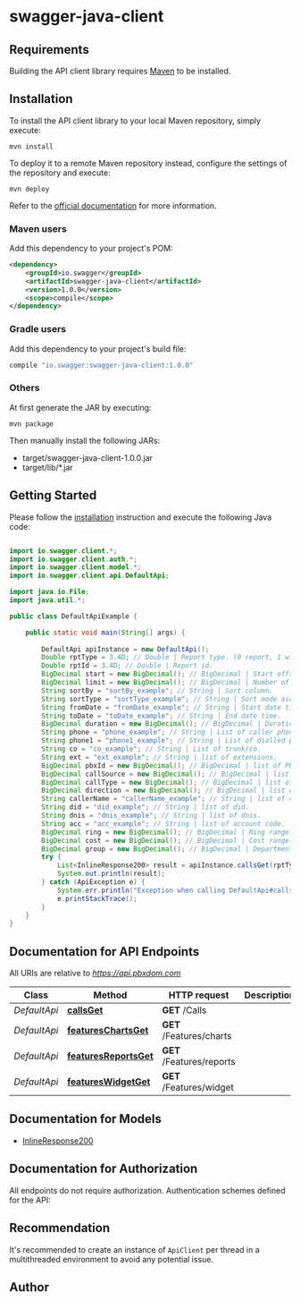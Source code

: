 # swagger-java-client

## Requirements

Building the API client library requires [Maven](https://maven.apache.org/) to be installed.

## Installation

To install the API client library to your local Maven repository, simply execute:

```shell
mvn install
```

To deploy it to a remote Maven repository instead, configure the settings of the repository and execute:

```shell
mvn deploy
```

Refer to the [official documentation](https://maven.apache.org/plugins/maven-deploy-plugin/usage.html) for more information.

### Maven users

Add this dependency to your project's POM:

```xml
<dependency>
    <groupId>io.swagger</groupId>
    <artifactId>swagger-java-client</artifactId>
    <version>1.0.0</version>
    <scope>compile</scope>
</dependency>
```

### Gradle users

Add this dependency to your project's build file:

```groovy
compile "io.swagger:swagger-java-client:1.0.0"
```

### Others

At first generate the JAR by executing:

    mvn package

Then manually install the following JARs:

* target/swagger-java-client-1.0.0.jar
* target/lib/*.jar

## Getting Started

Please follow the [installation](#installation) instruction and execute the following Java code:

```java

import io.swagger.client.*;
import io.swagger.client.auth.*;
import io.swagger.client.model.*;
import io.swagger.client.api.DefaultApi;

import java.io.File;
import java.util.*;

public class DefaultApiExample {

    public static void main(String[] args) {
        
        DefaultApi apiInstance = new DefaultApi();
        Double rptType = 3.4D; // Double | Report type. (0 report, 1 widget, 2 chart).
        Double rptId = 3.4D; // Double | Report id.
        BigDecimal start = new BigDecimal(); // BigDecimal | Start offset.
        BigDecimal limit = new BigDecimal(); // BigDecimal | Number of results to return. Max 10K.
        String sortBy = "sortBy_example"; // String | Sort column.
        String sortType = "sortType_example"; // String | Sort mode asc/desc.
        String fromDate = "fromDate_example"; // String | Start date time.
        String toDate = "toDate_example"; // String | End date time.
        BigDecimal duration = new BigDecimal(); // BigDecimal | Duration range.
        String phone = "phone_example"; // String | List of caller phone.
        String phone1 = "phone1_example"; // String | List of dialled phones.
        String co = "co_example"; // String | List of trunk/co.
        String ext = "ext_example"; // String | list of extensions.
        BigDecimal pbxId = new BigDecimal(); // BigDecimal | list of PBX Ids.
        BigDecimal callSource = new BigDecimal(); // BigDecimal | list of callsource.
        BigDecimal callType = new BigDecimal(); // BigDecimal | list of call type signatures.(5 Unanswered Calls, 7 Transfered Calls, 8 Forwarded Calls)
        BigDecimal direction = new BigDecimal(); // BigDecimal | list of direction.(0 incoming, 1 outgoing, 2 internal)
        String callerName = "callerName_example"; // String | list of caller name.
        String did = "did_example"; // String | list of did.
        String dnis = "dnis_example"; // String | list of dnis.
        String acc = "acc_example"; // String | list of account code.
        BigDecimal ring = new BigDecimal(); // BigDecimal | Ring range.Seconds unit.
        BigDecimal cost = new BigDecimal(); // BigDecimal | Cost range.
        BigDecimal group = new BigDecimal(); // BigDecimal | Department/Group id.
        try {
            List<InlineResponse200> result = apiInstance.callsGet(rptType, rptId, start, limit, sortBy, sortType, fromDate, toDate, duration, phone, phone1, co, ext, pbxId, callSource, callType, direction, callerName, did, dnis, acc, ring, cost, group);
            System.out.println(result);
        } catch (ApiException e) {
            System.err.println("Exception when calling DefaultApi#callsGet");
            e.printStackTrace();
        }
    }
}

```

## Documentation for API Endpoints

All URIs are relative to *https://api.pbxdom.com*

Class | Method | HTTP request | Description
------------ | ------------- | ------------- | -------------
*DefaultApi* | [**callsGet**](docs/DefaultApi.md#callsGet) | **GET** /Calls | 
*DefaultApi* | [**featuresChartsGet**](docs/DefaultApi.md#featuresChartsGet) | **GET** /Features/charts | 
*DefaultApi* | [**featuresReportsGet**](docs/DefaultApi.md#featuresReportsGet) | **GET** /Features/reports | 
*DefaultApi* | [**featuresWidgetGet**](docs/DefaultApi.md#featuresWidgetGet) | **GET** /Features/widget | 


## Documentation for Models

 - [InlineResponse200](docs/InlineResponse200.md)


## Documentation for Authorization

All endpoints do not require authorization.
Authentication schemes defined for the API:

## Recommendation

It's recommended to create an instance of `ApiClient` per thread in a multithreaded environment to avoid any potential issue.

## Author



